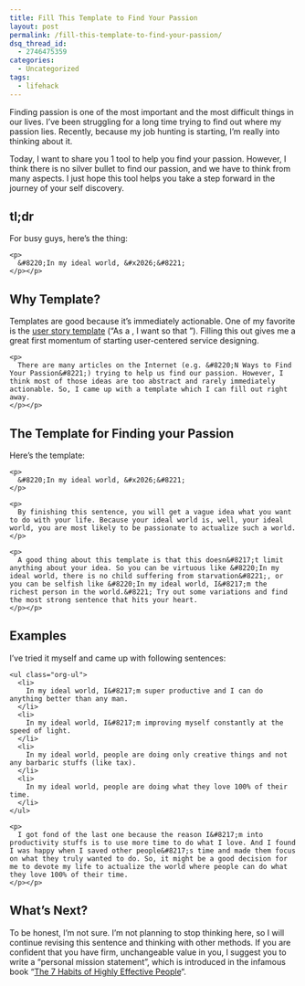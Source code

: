 ```yaml
---
title: Fill This Template to Find Your Passion
layout: post
permalink: /fill-this-template-to-find-your-passion/
dsq_thread_id:
  - 2746475359
categories:
  - Uncategorized
tags:
  - lifehack
---
```

Finding passion is one of the most important and the most difficult things in our lives. I&#8217;ve been struggling for a long time trying to find out where my passion lies. Recently, because my job hunting is starting, I&#8217;m really into thinking about it.

Today, I want to share you 1 tool to help you find your passion. However, I think there is no silver bullet to find our passion, and we have to think from many aspects. I just hope this tool helps you take a step forward in the journey of your self discovery.

<div id="outline-container-sec-1" class="outline-2">
  <h2 id="sec-1">
    tl;dr
  </h2>

  <div class="outline-text-2" id="text-1">
    <p>
      For busy guys, here&#8217;s the thing:
    </p>

    <p>
      &#8220;In my ideal world, &#x2026;&#8221;
    </p></p>
  </div></p>
</div>

<div id="outline-container-sec-2" class="outline-2">
  <h2 id="sec-2">
    Why Template?
  </h2>

  <div class="outline-text-2" id="text-2">
    <p>
      Templates are good because it&#8217;s immediately actionable. One of my favorite is the <a href="http://www.mountaingoatsoftware.com/blog/advantages-of-the-as-a-user-i-want-user-story-template" onclick="javascript:_gaq.push(['_trackEvent','outbound-article','http://www.mountaingoatsoftware.com']);">user story template</a> (&#8220;As a <type of user>, I want <some goal> so that <some reason>&#8221;). Filling this out gives me a great first momentum of starting user-centered service designing.
    </p>

    <p>
      There are many articles on the Internet (e.g. &#8220;N Ways to Find Your Passion&#8221;) trying to help us find our passion. However, I think most of those ideas are too abstract and rarely immediately actionable. So, I came up with a template which I can fill out right away.
    </p></p>
  </div></p>
</div>

<div id="outline-container-sec-3" class="outline-2">
  <h2 id="sec-3">
    The Template for Finding your Passion
  </h2>

  <div class="outline-text-2" id="text-3">
    <p>
      Here&#8217;s the template:
    </p>

    <p>
      &#8220;In my ideal world, &#x2026;&#8221;
    </p>

    <p>
      By finishing this sentence, you will get a vague idea what you want to do with your life. Because your ideal world is, well, your ideal world, you are most likely to be passionate to actualize such a world.
    </p>

    <p>
      A good thing about this template is that this doesn&#8217;t limit anything about your idea. So you can be virtuous like &#8220;In my ideal world, there is no child suffering from starvation&#8221;, or you can be selfish like &#8220;In my ideal world, I&#8217;m the richest person in the world.&#8221; Try out some variations and find the most strong sentence that hits your heart.
    </p></p>
  </div></p>
</div>

<div id="outline-container-sec-4" class="outline-2">
  <h2 id="sec-4">
    Examples
  </h2>

  <div class="outline-text-2" id="text-4">
    <p>
      I&#8217;ve tried it myself and came up with following sentences:
    </p>

    <ul class="org-ul">
      <li>
        In my ideal world, I&#8217;m super productive and I can do anything better than any man.
      </li>
      <li>
        In my ideal world, I&#8217;m improving myself constantly at the speed of light.
      </li>
      <li>
        In my ideal world, people are doing only creative things and not any barbaric stuffs (like tax).
      </li>
      <li>
        In my ideal world, people are doing what they love 100% of their time.
      </li>
    </ul>

    <p>
      I got fond of the last one because the reason I&#8217;m into productivity stuffs is to use more time to do what I love. And I found I was happy when I saved other people&#8217;s time and made them focus on what they truly wanted to do. So, it might be a good decision for me to devote my life to actualize the world where people can do what they love 100% of their time.
    </p></p>
  </div></p>
</div>

<div id="outline-container-sec-5" class="outline-2">
  <h2 id="sec-5">
    What&#8217;s Next?
  </h2>

  <div class="outline-text-2" id="text-5">
    <p>
      To be honest, I&#8217;m not sure. I&#8217;m not planning to stop thinking here, so I will continue revising this sentence and thinking with other methods. If you are confident that you have firm, unchangeable value in you, I suggest you to write a &#8220;personal mission statement&#8221;, which is introduced in the infamous book &#8220;<a href="http://www.amazon.com/Habits-Highly-Effective-People-Powerful/dp/1451639619/" onclick="javascript:_gaq.push(['_trackEvent','outbound-article','http://www.amazon.com']);">The 7 Habits of Highly Effective People</a>&#8220;.
    </p></p>
  </div></p>
</div>
